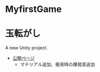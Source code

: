 # MyfirstGame
# 玉転がし

A new Unity project.

- [公開ページ](https://unityroom.com/games/test082701)
  - マテリアル追加、衝突時の爆発音追加
